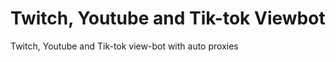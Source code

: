 # Twitch, Youtube and Tik-tok Viewbot
Twitch, Youtube and Tik-tok view-bot with auto proxies 
 
 
 
 

 
 
 
 
 
 
 
